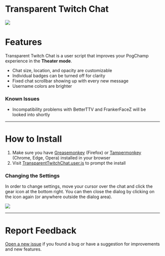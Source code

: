 # Transparent Twitch Chat

![](https://repo.chylex.com/transparent-twitch-chat.png?)

# Features

Transparent Twitch Chat is a user script that improves your PogChamp experience in the **Theater mode**.

- Chat size, location, and opacity are customizable
- Individual badges can be turned off for clarity
- Fixed chat scrollbar showing up with every new message
- Username colors are brighter

### Known Issues

- Incompatibility problems with BetterTTV and FrankerFaceZ will be looked into shortly

---

# How to Install

1. Make sure you have [Greasemonkey](https://addons.mozilla.org/en-US/firefox/addon/greasemonkey/) (Firefox) or [Tampermonkey](https://tampermonkey.net/) (Chrome, Edge, Opera) installed in your browser
2. Visit [TransparentTwitchChat.user.js](https://github.com/chylex/Transparent-Twitch-Chat/raw/master/dist/TransparentTwitchChat.user.js) to prompt the install

### Changing the Settings

In order to change settings, move your cursor over the chat and click the gear icon at the bottom right. You can then close the dialog by clicking on the icon again (or anywhere outside the dialog area).

![](https://repo.chylex.com/transparent-twitch-chat-settings.png?)

---

# Report Feedback

[Open a new issue](https://github.com/chylex/Transparent-Twitch-Chat/issues) if you found a bug or have a suggestion for improvements and new features.
